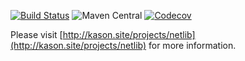 [![Build Status](https://travis-ci.org/kasonyang/netlib.svg?branch=master)](https://travis-ci.org/kasonyang/netlib)
![Maven Central](https://img.shields.io/maven-central/v/site.kason/netlib.svg)
[![Codecov](https://img.shields.io/codecov/c/github/kasonyang/kalang.svg)](https://codecov.io/gh/kasonyang/kalang)

Please visit [http://kason.site/projects/netlib](http://kason.site/projects/netlib) for more information.